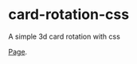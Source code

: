 # card-rotation-css
 A simple 3d card rotation with css
 
 [Page](https://koen-schouten.github.io/card-rotation-css/).
